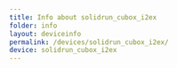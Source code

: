 ```yaml
---
title: Info about solidrun_cubox_i2ex
folder: info
layout: deviceinfo
permalink: /devices/solidrun_cubox_i2ex/
device: solidrun_cubox_i2ex
---
```

